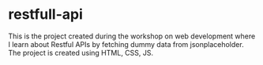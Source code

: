 # restfull-api
This is the project created during the workshop on web development where I learn about Restful APIs by fetching dummy data from jsonplaceholder. The project is created using HTML, CSS, JS.
